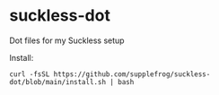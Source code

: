 # suckless-dot
Dot files for my Suckless setup  

Install:
```
curl -fsSL https://github.com/supplefrog/suckless-dot/blob/main/install.sh | bash
```
